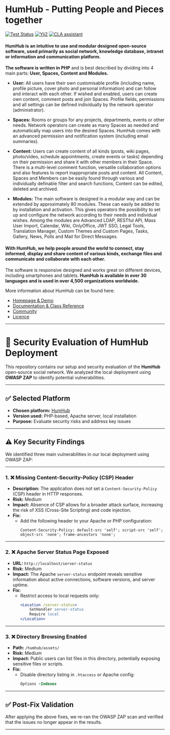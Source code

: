 HumHub - Putting People and Pieces together
===========================

[![Test Status](https://github.com/humhub/humhub/workflows/PHP%20Codeception%20Tests/badge.svg)](https://github.com/humhub/humhub/actions)
[![Yii2](https://img.shields.io/badge/Powered_by-Yii_Framework-green.svg?style=flat)](http://www.yiiframework.com/)
[![CLA assistant](https://cla-assistant.io/readme/badge/humhub/humhub)](https://cla-assistant.io/humhub/humhub)

#### **HumHub is an intuitive to use and modular designed open-source software**, used primarily as social network, knowledge database, intranet or information and communication platform.

**The software is written in PHP** and is best described by dividing into 4 main parts: **User, Spaces, Content and Modules.**

- **User:** All users have their own customisable profile (including name, profile picture, cover photo and personal information) and can follow and interact with each other. If wished and enabled, users can create own content, comment posts and join Spaces. Profile fields, permissions and all settings can be defined individually by the network operator (administrator).

- **Spaces:** Rooms or groups for any projects, departments, events or other needs. Network operators can create as many Spaces as needed and automatically map users into the desired Spaces. HumHub comes with an advanced permission and notification system (including email summaries).

- **Content:** Users can create content of all kinds (posts, wiki pages, photo/video, schedule appointments, create events or tasks) depending on their permission and share it with other members in their Space. There is a multi-level comment function, versatile collaboration options and also features to report inappropriate posts and content. All Content, Spaces and Members can be easily found through various and individually definable filter and search functions, Content can be edited, deleted and archived.

- **Modules:** The main software is designed in a modular way and can be extended by approximately 80 modules. These can easily be added to by installation and activation. This gives operators the possibility to set up and configure the network according to their needs and individual wishes. Among the modules are Advanced LDAP, RESTful API, Mass User Import, Calendar, Wiki, OnlyOffice, JWT SSO, Legal Tools, Translation Manager, Custom Themes and Custom Pages, Tasks, Gallery, News, Polls and Mail for Direct Messages.

#### With HumHub, we help people around the world to connect, stay informed, display and share content of various kinds, exchange files and communicate and collaborate with each other.

The software is responsive designed and works great on different devices, including smartphones and tablets. **HumHub is available in over 30 languages and is used in over 4,500 organizations worldwide.**

More information about HumHub can be found here:

-	[Homepage & Demo](http://www.humhub.org/)
-	[Documentation & Class Reference](http://docs.humhub.org/)
-	[Community](http://community.humhub.com/)
-	[Licence](https://www.humhub.com/licences)

---

# 🔐 Security Evaluation of HumHub Deployment

This repository contains our setup and security evaluation of the **HumHub** open-source social network. We analyzed the local deployment using **OWASP ZAP** to identify potential vulnerabilities.

---

## ✅ Selected Platform

- **Chosen platform:** [HumHub](https://www.humhub.com/)
- **Version used:** PHP-based, Apache server, local installation
- **Purpose:** Evaluate security risks and address key issues

---

## ⚠️ Key Security Findings

We identified three main vulnerabilities in our local deployment using OWASP ZAP:

---

### 1. ❌ Missing Content-Security-Policy (CSP) Header

- **Description:** The application does not set a `Content-Security-Policy` (CSP) header in HTTP responses.
- **Risk:** Medium
- **Impact:** Absence of CSP allows for a broader attack surface, increasing the risk of XSS (Cross-Site Scripting) and code injection.
- **Fix:**
  - Add the following header to your Apache or PHP configuration:
    ```http
    Content-Security-Policy: default-src 'self'; script-src 'self'; object-src 'none'; frame-ancestors 'none';
    ```

---

### 2. ❌ Apache Server Status Page Exposed

- **URL:** `http://localhost/server-status`
- **Risk:** Medium
- **Impact:** The Apache `server-status` endpoint reveals sensitive information about active connections, software versions, and server uptime.
- **Fix:**
  - Restrict access to local requests only:
    ```apache
    <Location /server-status>
        SetHandler server-status
        Require local
    </Location>
    ```

---

### 3. ❌ Directory Browsing Enabled

- **Path:** `/humhub/assets/`
- **Risk:** Medium
- **Impact:** Public users can list files in this directory, potentially exposing sensitive files or scripts.
- **Fix:**
  - Disable directory listing in `.htaccess` or Apache config:
    ```apache
    Options -Indexes
    ```

---

## ✅ Post-Fix Validation

After applying the above fixes, we re-ran the OWASP ZAP scan and verified that the issues no longer appear in the results.

---

